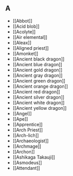## A
- [[Abbot]]
- [[Acid blob]]
- [[Acolyte]]
- [[Air elemental]]
- [[Aleax]]
- [[Aligned priest]]
- [[Amonket]]
- [[Ancient black dragon]]
- [[Ancient blue dragon]]
- [[Ancient gold dragon]]
- [[Ancient gray dragon]]
- [[Ancient green dragon]]
- [[Ancient orange dragon]]
- [[Ancient red dragon]]
- [[Ancient silver dragon]]
- [[Ancient white dragon]]
- [[Ancient yellow dragon]]
- [[Angel]]
- [[Ape]]
- [[Apprentice]]
- [[Arch Priest]]
- [[Arch-lich]]
- [[Archaeologist]]
- [[Archmage]]
- [[Archon]]
- [[Ashikaga Takauji]]
- [[Asmodeus]]
- [[Attendant]]
